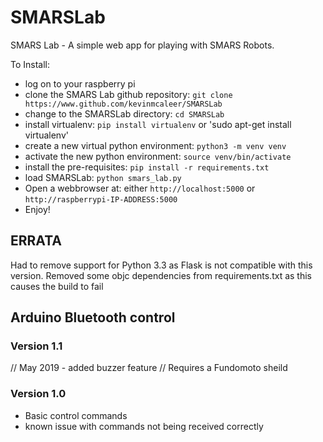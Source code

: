 # SMARSLab

SMARS Lab - A simple web app for playing with SMARS Robots.

To Install:

* log on to your raspberry pi
* clone the SMARS Lab github repository:
 `git clone https://www.github.com/kevinmcaleer/SMARSLab`
* change to the SMARSLab directory:
 `cd SMARSLab`
* install virtualenv:
 `pip install virtualenv`
 or
 'sudo apt-get install virtualenv'
* create a new virtual python environment:
`python3 -m venv venv`
* activate the new python environment:
`source venv/bin/activate`
* install the pre-requisites:
`pip install -r requirements.txt`
* load SMARSLab:
`python smars_lab.py`
* Open a webbrowser at:
either `http://localhost:5000` or `http://raspberrypi-IP-ADDRESS:5000`
* Enjoy!

## ERRATA

Had to remove support for Python 3.3 as Flask is not compatible with this version.
Removed some objc dependencies from requirements.txt as this causes the build to fail

## Arduino Bluetooth control

### Version 1.1

// May 2019 - added buzzer feature
// Requires a Fundomoto sheild

### Version 1.0

* Basic control commands
* known issue with commands not being received correctly
